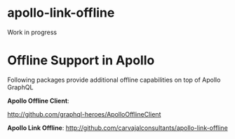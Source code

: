 # apollo-link-offline

Work in progress

# Offline Support in Apollo 

Following packages provide additional offline capabilities on top of Apollo GraphQL

**Apollo Offline Client**:

http://github.com/graphql-heroes/ApolloOfflineClient

**Apollo Link Offline**:
http://github.com/carvajalconsultants/apollo-link-offline

